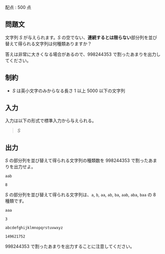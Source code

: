 配点 : $500$ 点

## 問題文

文字列 $S$ が与えられます。$S$ の空でない、**連続するとは限らない**部分列を並び替えて得られる文字列は何種類ありますか？

答えは非常に大きくなる場合があるので、$998244353$ で割ったあまりを出力してください。

## 制約

- $S$ は英小文字のみからなる長さ $1$ 以上 $5000$ 以下の文字列

## 入力

入力は以下の形式で標準入力から与えられる。

> $S$

## 出力

$S$ の部分列を並び替えて得られる文字列の種類数を $998244353$ で割ったあまりを出力せよ。

```input1
aab
```

```output1
8
```

$S$ の部分列を並び替えて得られる文字列は、`a`, `b`, `aa`, `ab`, `ba`, `aab`, `aba`, `baa` の $8$ 種類です。

```input2
aaa
```

```output2
3
```

```input3
abcdefghijklmnopqrstuvwxyz
```

```output3
149621752
```

$998244353$ で割ったあまりを出力することに注意してください。